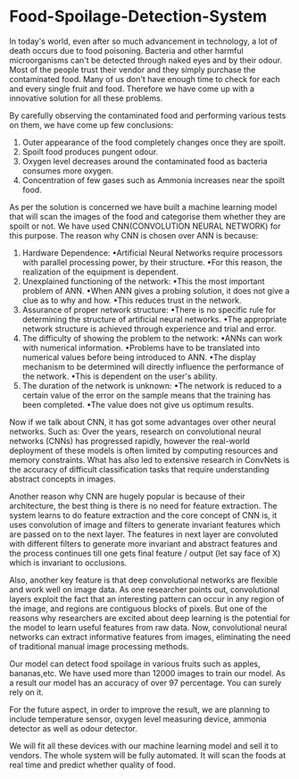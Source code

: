 # Food-Spoilage-Detection-System
In today's world, even after so much advancement in technology, a lot of death occurs due to food poisoning. Bacteria and other harmful microorganisms can't be detected through naked eyes and by their odour. Most of the people trust their vendor and they simply purchase the contaminated food. Many of us don't have enough time to check for each and every single fruit and food. 
Therefore we have come up with a innovative solution for all these problems.








By carefully observing the contaminated food and performing various tests on them, we have come up few conclusions:
1. Outer appearance of the food completely changes once they are spoilt.
2. Spoilt food produces pungent odour.
3. Oxygen level decreases around the contaminated food as bacteria consumes more oxygen.
4. Concentration of few gases such as Ammonia increases near the spoilt food.






As per the solution is concerned we have built a machine learning model that will scan the images of the food and categorise them whether they are spoilt or not. 
We have used CNN(CONVOLUTION NEURAL NETWORK) for this purpose. The reason why CNN is chosen over ANN is because:
1. Hardware Dependence:
•Artificial Neural Networks require processors with parallel processing power, by their structure.
•For this reason, the realization of the equipment is dependent.
2. Unexplained functioning of the network:
•This the most important problem of ANN.
•When ANN gives a probing solution, it does not give a clue as to why and how.
•This reduces trust in the network.
3. Assurance of proper network structure:
•There is no specific rule for determining the structure of artificial neural networks.
•The appropriate network structure is achieved through experience and trial and error.
4. The difficulty of showing the problem to the network:
•ANNs can work with numerical information.
•Problems have to be translated into numerical values before being introduced to ANN.
•The display mechanism to be determined will directly influence the performance of the network.
•This is dependent on the user's ability.
5. The duration of the network is unknown:
•The network is reduced to a certain value of the error on the sample means that the training has been completed.
•The value does not give us optimum results.

Now if we talk about CNN, it has got some advantages over other neural networks. Such as:
Over the years, research on convolutional neural networks (CNNs) has progressed rapidly, however the real-world deployment of these models is often limited by computing resources and memory constraints. What has also led to extensive research in ConvNets is the accuracy of difficult classification tasks that require understanding abstract concepts in images.

Another reason why CNN are hugely popular is because of their architecture, the best thing is there is no need for feature extraction. The system learns to do feature extraction and the core concept of CNN is, it uses convolution of image and filters to generate invariant features which are passed on to the next layer. The features in next layer are convoluted with different filters to generate more invariant and abstract features and the process continues till one gets final feature / output (let say face of X) which is invariant to occlusions.

Also, another key feature is that deep convolutional networks are flexible and work well on image data.  As one researcher points out, convolutional layers exploit the fact that an interesting pattern can occur in any region of the image, and regions are contiguous blocks of pixels.  But one of the reasons why researchers are excited about deep learning is the potential for the model to learn useful features from raw data. Now, convolutional neural networks can extract informative features from images, eliminating the need of traditional manual image processing methods.

Our model can detect food spoilage in various fruits such as apples, bananas,etc. We have used more than 12000 images to train our model. As a result our model has an accuracy of over 97 percentage. You can surely rely on it.

For the future aspect, in order to improve the result, we are planning to include temperature sensor, oxygen level measuring device, ammonia detector as well as odour detector.

We will fit all these devices with our machine learning model and sell it to vendors. The whole system will be fully automated. It will scan the foods at real time and predict whether quality of food.
